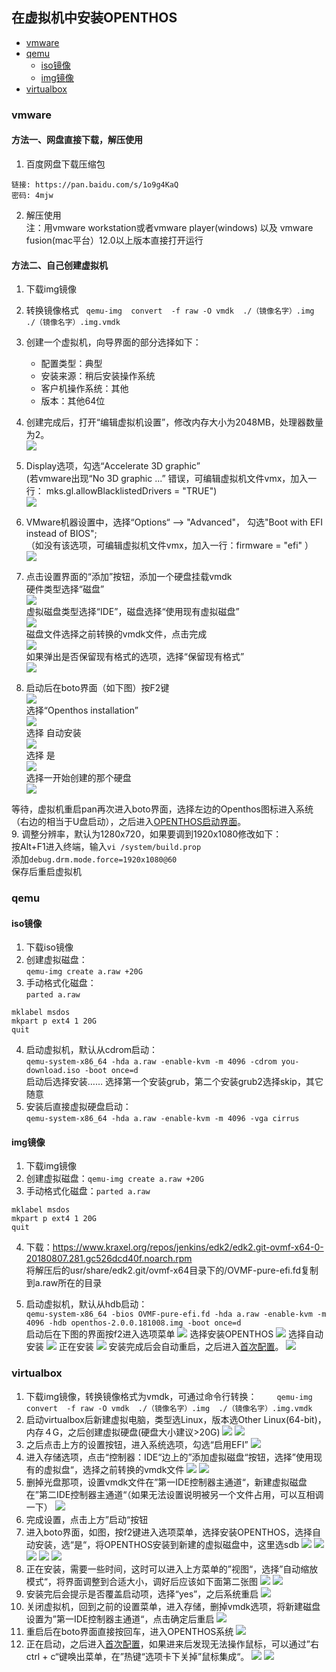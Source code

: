 ## 在虚拟机中安装OPENTHOS
   - [vmware](#vmware)
   - [qemu](#qemu)
      - [iso镜像](#iso镜像)
      - [img镜像](#img镜像)
   - [virtualbox](#virtualbox)
### vmware

#### 方法一、网盘直接下载，解压使用
1. 百度网盘下载压缩包
```  
链接: https://pan.baidu.com/s/1o9g4KaQ 
密码: 4mjw
```  
2. 解压使用  
注：用vmware workstation或者vmware player(windows) 以及 vmware fusion(mac平台）12.0以上版本直接打开运行

#### 方法二、自己创建虚拟机
1. 下载img镜像
2. 转换镜像格式
   ```qemu-img  convert  -f raw -O vmdk  ./（镜像名字）.img  ./（镜像名字）.img.vmdk```
3. 创建一个虚拟机，向导界面的部分选择如下：
   - 配置类型：典型   
   - 安装来源：稍后安装操作系统   
   - 客户机操作系统：其他   
   - 版本：其他64位   
4. 创建完成后，打开“编辑虚拟机设置”，修改内存大小为2048MB，处理器数量为2。  
![](../pic/anzhuang/vmware.png)

5. Display选项，勾选“Accelerate 3D graphic”  
(若vmware出现“No 3D graphic ...” 错误，可编辑虚拟机文件vmx，加入一行： mks.gl.allowBlacklistedDrivers = "TRUE")  
![](../pic/anzhuang/vmware3d.png)

6. VMware机器设置中，选择“Options“ --> "Advanced"， 勾选"Boot with EFI instead of BIOS";  
（如没有该选项，可编辑虚拟机文件vmx，加入一行：firmware = "efi" ）  
![](../pic/anzhuang/vmwareboot.png)

7. 点击设置界面的“添加”按钮，添加一个硬盘挂载vmdk  
硬件类型选择“磁盘”  
![](../pic/anzhuang/hardware.png)  
虚拟磁盘类型选择“IDE”，磁盘选择“使用现有虚拟磁盘”  
![](../pic/anzhuang/disk.png)  
磁盘文件选择之前转换的vmdk文件，点击完成   
![](../pic/anzhuang/selectdisk.png)  
如果弹出是否保留现有格式的选项，选择“保留现有格式”  
![](../pic/anzhuang/keepfmt.png)

8. 启动后在boto界面（如下图）按F2键  
![](../pic/anzhuang/boto1.png)  
选择“Openthos installation”  
![](../pic/anzhuang/botoF2.png)  
选择 自动安装  
![](../pic/anzhuang/vmAutoInstall.png)  
选择 是  
![](../pic/anzhuang/vmAutoInstall1.png)  
选择一开始创建的那个硬盘  
![](../pic/anzhuang/vmAutoInstall2.png)

等待，虚拟机重启pan再次进入boto界面，选择左边的Openthos图标进入系统（右边的相当于U盘启动），之后进入[OPENTHOS启动界面](../一.安装.md#启动界面)。  
9. 调整分辨率，默认为1280x720，如果要调到1920x1080修改如下：  
按Alt+F1进入终端，输入```vi /system/build.prop```  
添加```debug.drm.mode.force=1920x1080@60```  
保存后重启虚拟机

### qemu
#### iso镜像
1. 下载iso镜像
2. 创建虚拟磁盘：  
`qemu-img create a.raw +20G`
3. 手动格式化磁盘：  
`parted a.raw`  
```
mklabel msdos
mkpart p ext4 1 20G
quit
```
4. 启动虚拟机，默认从cdrom启动：  
`qemu-system-x86_64 -hda a.raw -enable-kvm -m 4096 -cdrom you-download.iso -boot once=d`   
启动后选择安装…… 选择第一个安装grub，第二个安装grub2选择skip，其它随意
5. 安装后直接虚拟硬盘启动：  
`qemu-system-x86_64 -hda a.raw -enable-kvm -m 4096 -vga cirrus`

#### img镜像
1. 下载img镜像
2. 创建虚拟磁盘：`qemu-img create a.raw +20G`
3. 手动格式化磁盘：`parted a.raw`  
```
mklabel msdos
mkpart p ext4 1 20G
quit
```
4. 下载：https://www.kraxel.org/repos/jenkins/edk2/edk2.git-ovmf-x64-0-20180807.281.gc526dcd40f.noarch.rpm  
将解压后的usr/share/edk2.git/ovmf-x64目录下的/OVMF-pure-efi.fd复制到a.raw所在的目录

5. 启动虚拟机，默认从hdb启动：  
`qemu-system-x86_64 -bios OVMF-pure-efi.fd -hda a.raw -enable-kvm -m 4096 -hdb openthos-2.0.0.181008.img -boot once=d`  
启动后在下图的界面按f2进入选项菜单
![](../pic/anzhuang/qemu1.png)
选择安装OPENTHOS
![](../pic/anzhuang/qemu2.png)
选择自动安装
![](../pic/anzhuang/qemu3.png)
正在安装
![](../pic/anzhuang/qemu4.png)
安装完成后会自动重启，之后进入[首次配置](../二.首次配置.md)。
![](../pic/anzhuang/qemu5.png)

### virtualbox
1. 下载img镜像，转换镜像格式为vmdk，可通过命令行转换：　　
```qemu-img  convert  -f raw -O vmdk  ./（镜像名字）.img  ./（镜像名字）.img.vmdk```
2. 启动virtualbox后新建虚拟电脑，类型选Linux，版本选Other Linux(64-bit)，内存４G，之后创建虚拟硬盘(硬盘大小建议>20G)
![](../pic/anzhuang/virtualbox1.png)
![](../pic/anzhuang/virtualbox２.png)
3. 之后点击上方的设置按钮，进入系统选项，勾选“启用EFI”
![](../pic/anzhuang/virtualbox３.png)
4. 进入存储选项，点击“控制器：IDE“边上的”添加虚拟磁盘“按钮，选择”使用现有的虚拟盘“，选择之前转换的vmdk文件
![](../pic/anzhuang/virtualbox４.png)
![](../pic/anzhuang/virtualbox５.png)
5. 删掉光盘那项，设置vmdk文件在”第一IDE控制器主通道“，新建虚拟磁盘在”第二IDE控制器主通道“（如果无法设置说明被另一个文件占用，可以互相调一下）
![](../pic/anzhuang/virtualbox６.png)
6. 完成设置，点击上方”启动“按钮
7. 进入boto界面，如图，按f2键进入选项菜单，选择安装OPENTHOS，选择自动安装，选“是“，将OPENTHOS安装到新建的虚拟磁盘中，这里选sdb
![](../pic/anzhuang/virtualbox8.png)
![](../pic/anzhuang/virtualbox9.png)
![](../pic/anzhuang/virtualbox10.png)
![](../pic/anzhuang/virtualbox11.png)
![](../pic/anzhuang/virtualbox12.png)
8. 正在安装，需要一些时间，这时可以进入上方菜单的”视图“，选择”自动缩放模式“，将界面调整到合适大小，调好后应该如下面第二张图
![](../pic/anzhuang/virtualbox13.png)
![](../pic/anzhuang/virtualbox14.png)
9. 安装完后会提示是否覆盖启动项，选择“yes”，之后系统重启
![](../pic/anzhuang/virtualbox15.png)
10. 关闭虚拟机，回到之前的设置菜单，进入存储，删掉vmdk选项，将新建磁盘设置为”第一IDE控制器主通道“，点击确定后重启
![](../pic/anzhuang/virtualbox７.png)
12. 重启后在boto界面直接按回车，进入OPENTHOS系统
![](../pic/anzhuang/virtualbox16.png)
13. 正在启动，之后进入[首次配置](../二.首次配置.md)，如果进来后发现无法操作鼠标，可以通过”右ctrl + c“键唤出菜单，在”热键“选项卡下关掉”鼠标集成“。
![](../pic/anzhuang/virtualbox17.png)
![](../pic/anzhuang/virtualbox1８.png)
